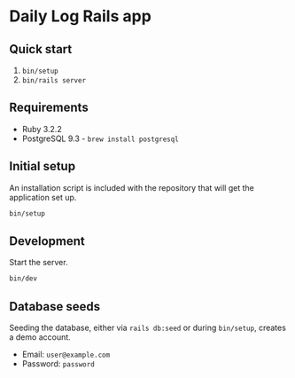 # Daily Log Rails app

## Quick start

1. `bin/setup`
1. `bin/rails server`

## Requirements

* Ruby 3.2.2
* PostgreSQL 9.3 - `brew install postgresql`

## Initial setup

An installation script is included with the repository that will get the application set up.

```bash
bin/setup
```

## Development

Start the server.

```bash
bin/dev
```

## Database seeds

Seeding the database, either via `rails db:seed` or during `bin/setup`, creates a demo account.

* Email: `user@example.com`
* Password: `password`
